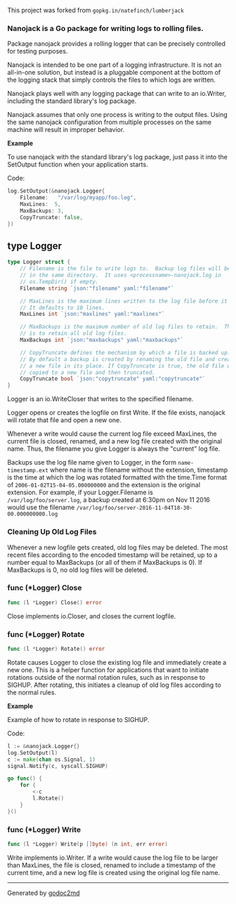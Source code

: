 This project was forked from `gopkg.in/natefinch/lumberjack`

### Nanojack is a Go package for writing logs to rolling files.

Package nanojack provides a rolling logger that can be precisely controlled for testing purposes.

Nanojack is intended to be one part of a logging infrastructure.
It is not an all-in-one solution, but instead is a pluggable
component at the bottom of the logging stack that simply controls the files
to which logs are written.

Nanojack plays well with any logging package that can write to an
io.Writer, including the standard library's log package.

Nanojack assumes that only one process is writing to the output files.
Using the same nanojack configuration from multiple processes on the same
machine will result in improper behavior.


**Example**

To use nanojack with the standard library's log package, just pass it into the SetOutput function when your application starts.

Code:

```go
log.SetOutput(&nanojack.Logger{
    Filename:   "/var/log/myapp/foo.log",
    MaxLines:  5,
    MaxBackups: 3,
    CopyTruncate: false,
})
```



## type Logger
``` go
type Logger struct {
    // Filename is the file to write logs to.  Backup log files will be retained
    // in the same directory.  It uses <processname>-nanojack.log in
    // os.TempDir() if empty.
    Filename string `json:"filename" yaml:"filename"`

    // MaxLines is the maximum lines written to the log file before it gets rotated.
    // It defaults to 10 lines.
    MaxLines int `json:"maxlines" yaml:"maxlines"`

    // MaxBackups is the maximum number of old log files to retain.  The default
    // is to retain all old log files.
    MaxBackups int `json:"maxbackups" yaml:"maxbackups"`

	// CopyTruncate defines the mechanism by which a file is backed up.
	// By default a backup is created by renaming the old file and creating
	// a new file in its place. If CopyTruncate is true, the old file will be
	// copied to a new file and then truncated.
	CopyTruncate bool `json:"copytruncate" yaml:"copytruncate"`
}
```
Logger is an io.WriteCloser that writes to the specified filename.

Logger opens or creates the logfile on first Write.  If the file exists, 
nanojack will rotate that file and open a new one.

Whenever a write would cause the current log file exceed MaxLines,
the current file is closed, renamed, and a new log file created with the
original name. Thus, the filename you give Logger is always the "current" log
file.

Backups use the log file name given to Logger, in the form `name-timestamp.ext`
where name is the filename without the extension, timestamp is the time at which
the log was rotated formatted with the time.Time format of
`2006-01-02T15-04-05.000000000` and the extension is the original extension.  For
example, if your Logger.Filename is `/var/log/foo/server.log`, a backup created
at 6:30pm on Nov 11 2016 would use the filename
`/var/log/foo/server-2016-11-04T18-30-00.000000000.log`

### Cleaning Up Old Log Files
Whenever a new logfile gets created, old log files may be deleted.  The most
recent files according to the encoded timestamp will be retained, up to a
number equal to MaxBackups (or all of them if MaxBackups is 0). If MaxBackups 
is 0, no old log files will be deleted.











### func (\*Logger) Close
``` go
func (l *Logger) Close() error
```
Close implements io.Closer, and closes the current logfile.



### func (\*Logger) Rotate
``` go
func (l *Logger) Rotate() error
```
Rotate causes Logger to close the existing log file and immediately create a
new one.  This is a helper function for applications that want to initiate
rotations outside of the normal rotation rules, such as in response to
SIGHUP.  After rotating, this initiates a cleanup of old log files according
to the normal rules.

**Example**

Example of how to rotate in response to SIGHUP.

Code:

```go
l := &nanojack.Logger{}
log.SetOutput(l)
c := make(chan os.Signal, 1)
signal.Notify(c, syscall.SIGHUP)

go func() {
    for {
        <-c
        l.Rotate()
    }
}()
```

### func (\*Logger) Write
``` go
func (l *Logger) Write(p []byte) (n int, err error)
```
Write implements io.Writer.  If a write would cause the log file to be larger
than MaxLines, the file is closed, renamed to include a timestamp of the
current time, and a new log file is created using the original log file name.









- - -
Generated by [godoc2md](http://godoc.org/github.com/davecheney/godoc2md)
